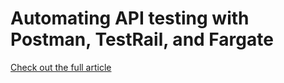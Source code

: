 # Automating API testing with Postman, TestRail, and Fargate

[Check out the full article](https://www.geocene.com/tech/backend/2021/03/10/automating-api-testing-postman-fargate)
